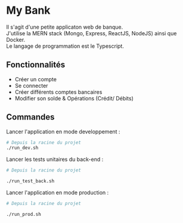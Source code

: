 # My Bank

Il s'agit d'une petite applicaton web de banque.  
J'utilise la MERN stack (Mongo, Express, ReactJS, NodeJS) ainsi que Docker.  
Le langage de programmation est le Typescript.

## Fonctionnalités

* Créer un compte
* Se connecter
* Créer différents comptes bancaires
* Modifier son solde & Opérations (Crédit/ Débits)

## Commandes

Lancer l'application en mode developpement :
```bash
# Depuis la racine du projet
./run_dev.sh
```

Lancer les tests unitaires du back-end :
```bash
# Depuis la racine du projet

./run_test_back.sh
```

Lancer l'application en mode production :
```bash
# Depuis la racine du projet

./run_prod.sh
```